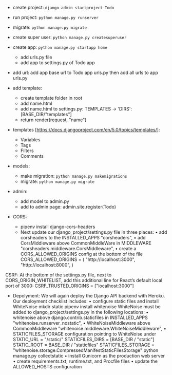 - create project: `django-admin startproject Todo`
- run project: `python manage.py runserver`
- migrate: `python manage.py migrate`
- create super user: `python manage.py createsuperuser`
- create app: `python manage.py startapp home`
  - add urls.py file
  - add app to settings.py of Todo app
- add url: add app base url to Todo app urls.py then add all urls to app urls.py
- add template:
  - create template folder in root
  - add name.html
  - add name.html to settings.py: TEMPLATES -> 'DIRS': [BASE_DIR/"templates"]
  - return render(request, "name")
- templates [https://docs.djangoproject.com/en/5.0/topics/templates/]:
  - Variables
  - Tags
  - Filters
  - Comments
- models:
  - make migration: `python manage.py makemigrations`
  - migrate:  `python manage.py migrate`
- admin:
  - add model to admin.py
  - add to admin page: admin.site.register(Todo)

- CORS:
  -  pipenv install django-cors-headers
  -  Next update our django_project/settings.py file in three places:
    • add corsheaders to the INSTALLED_APPS
      "corsheaders",
    • add CorsMiddleware above CommonMiddleWare in MIDDLEWARE
      "corsheaders.middleware.CorsMiddleware",
    • create a CORS_ALLOWED_ORIGINS config at the bottom of the file
      CORS_ALLOWED_ORIGINS = (
          "http://localhost:3000",
          "http://localhost:8000",
      )

CSRF:
  At the bottom of the settings.py file, next to CORS_ORIGIN_WHITELIST, add this additional line for React’s default local port of 3000:
    CSRF_TRUSTED_ORIGINS = ["localhost:3000"]


- Depolyment: 
  We will again deploy the Django API backend with Heroku. Our deployment checklist includes:
  • configure static files and install WhiteNoise
    mkdir static
    pipenv install whitenoise
    WhiteNoise must be added to django_project/settings.py in the following locations:
      • whitenoise above django.contrib.staticfiles in INSTALLED_APPS 
        "whitenoise.runserver_nostatic",
      • WhiteNoiseMiddleware above CommonMiddleware
        "whitenoise.middleware.WhiteNoiseMiddleware",
      • STATICFILES_STORAGE configuration pointing to WhiteNoise under STATIC_URL = "/static/"
        STATICFILES_DIRS = [BASE_DIR / "static"]
        STATIC_ROOT = BASE_DIR / "staticfiles"
        STATICFILES_STORAGE = "whitenoise.storage.CompressedManifestStaticFilesStorage"
      python manage.py collectstatic
  • install Gunicorn as the production web server
  • create requirements.txt, runtime.txt, and Procfile files
  • update the ALLOWED_HOSTS configuration